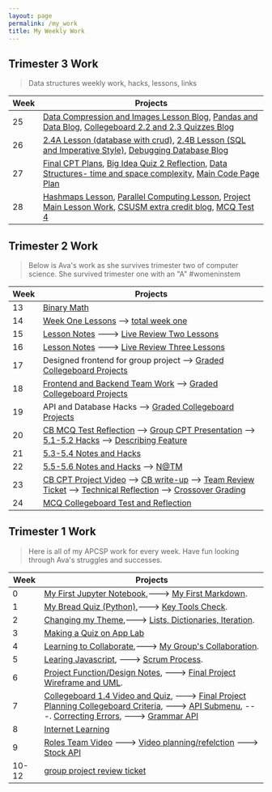 ```yaml
---
layout: page
permalink: /my_work
title: My Weekly Work
---
```




## Trimester 3 Work
> Data structures weekly work, hacks, lessons, links

| Week | Projects |
|---|---|
| 25 | [Data Compression and Images Lesson Blog](https://avac54765.github.io/fastpages-ava/datacompression/images), [Pandas and Data Blog](https://avac54765.github.io/fastpages-ava/week%2025/2023/03/09/AP-unit2-3.html), [Collegeboard 2.2 and 2.3 Quizzes Blog](https://avac54765.github.io/fastpages-ava/CB/quizzes/4) |
| 26 | [2.4A Lesson (database with crud)](https://avac54765.github.io/fastpages-ava/week%2026/2023/03/13/AP-unit2-4a.html), [2.4B Lesson (SQL and Imperative Style)](https://avac54765.github.io/fastpages-ava/week%2026/2023/03/16/AP-unit2-4b.html), [Debugging Database Blog](https://avac54765.github.io/fastpages-ava/create/debug) |
| 27 | [Final CPT Plans](https://avac54765.github.io/fastpages-ava/CB/CPTplan), [Big Idea Quiz 2 Reflection](https://avac54765.github.io/fastpages-ava/CB/bigidea/quiz), [Data Structures- time and space complexity](https://avac54765.github.io/fastpages-ava/week%2027/2023/03/22/DS-space_time_complexity.html), [Main Code Page Plan](https://avac54765.github.io/fastpages-ava/mainpage/plan) |
| 28 | [Hashmaps Lesson](https://avac54765.github.io/fastpages-ava/hashmaps/data), [Parallel Computing Lesson](), [Project Main Lesson Work](), [CSUSM extra credit blog](https://avac54765.github.io/fastpages-ava/event/CSUSM), [MCQ Test 4](https://avac54765.github.io/fastpages-ava/CB/MCQ4)|





## Trimester 2 Work
> Below is Ava's work as she survives trimester two of computer science. She survived trimester one with an "A" #womeninstem

| Week | Projects |
|----|----|
| 13 | [Binary Math](https://avac54765.github.io/fastpages-ava/frontend/binary)  |
| 14 | [Week One Lessons](https://avac54765.github.io/fastpages-ava/teamlesson/notes) --> [total week one](https://avac54765.github.io/fastpages-ava/lessons/weekone)|
| 15 | [Lesson Notes](https://avac54765.github.io/fastpages-ava/teamlesson/notes) ---> [Live Review Two Lessons](https://avac54765.github.io/fastpages-ava/lessonsreview/two) |
| 16 | [Lesson Notes](https://avac54765.github.io/fastpages-ava/teamlesson/notes) ---> [Live Review Three Lessons](https://avac54765.github.io/fastpages-ava/lessonsreview/three)|
| 17 | Designed frontend for group project -->  [Graded Collegeboard Projects](https://avac54765.github.io/fastpages-ava/CB/submissions/one) |
| 18 | [Frontend and Backend Team Work](https://srihitakott1213.github.io/TeamBaddies/lesson/week18) --> [Graded Collegeboard Projects](https://avac54765.github.io/fastpages-ava/CB/submissions/one) |
| 19 | API and Database Hacks --> [Graded Collegeboard Projects](https://avac54765.github.io/fastpages-ava/CB/submissions/one) |
| 20 | [CB MCQ Test Reflection](https://avac54765.github.io/fastpages-ava/CB/MCQ) --> [Group CPT Presentation](https://srihitakott1213.github.io/TeamBaddies/projectproposal/TeamBaddies) --> [5.1-5.2 Hacks](https://avac54765.github.io/fastpages-ava/CB/computingeffects) --> [Describing Feature](https://avac54765.github.io/fastpages-ava/project/individual)|  
| 21 | [5.3-5.4 Notes and Hacks](https://avac54765.github.io/fastpages-ava/CB/bias/crowdsourcing) |
| 22 | [5.5-5.6 Notes and Hacks](https://avac54765.github.io/fastpages-ava/CB/concerns/safety) --> [N@TM](https://avac54765.github.io/fastpages-ava/night/museum) |
| 23 | [CB CPT Project Video](https://www.youtube.com/watch?v=AcCnwChFiLI) --> [CB write-up](https://avac54765.github.io/fastpages-ava/project/write-up) --> [Team Review Ticket](https://github.com/alexac54767/Fitness_4_Baddies/issues/25) --> [Technical Reflection](https://avac54765.github.io/fastpages-ava/project/reflection) --> [Crossover Grading](https://github.com/avac54765/fastpages-ava/issues/29)|
| 24 | [MCQ Collegeboard Test and Reflection](https://avac54765.github.io/fastpages-ava/CB/MCQ3) |

## Trimester 1 Work
> Here is all of my APCSP work for every week. Have fun looking through Ava's struggles and successes. 

| Week        | Projects    |
| ----------- | ----------- |
 | 0           | [My First Jupyter Notebook](https://avac54765.github.io/fastpages-ava/first_jupyter_notebook/python),---> [My First Markdown](https://avac54765.github.io/fastpages-ava/first_markdown/markdown). |
 | 1 | [My Bread Quiz (Python)](https://avac54765.github.io/fastpages-ava/bread_quiz/python),---> [Key Tools Check](https://avac54765.github.io/fastpages-ava/tools_check/bash). |
 | 2 | [Changing my Theme](https://avac54765.github.io/fastpages-ava/theme_change/markdown),---> [Lists, Dictionaries, Iteration](https://avac54765.github.io/fastpages-ava/lists_and_dictionaries/python). |
 | 3 | [Making a Quiz on App Lab](https://avac54765.github.io/fastpages-ava/app_lab_quiz/markdown)|
 | 4 | [Learning to Collaborate](https://avac54765.github.io/fastpages-ava/collaboration/markdown),---> [My Group's Collaboration](https://avac54765.github.io/fastpages-ava/groupcollaboration/markdown). |
 | 5 | [Learing Javascript](https://avac54765.github.io/fastpages-ava/learningjavascript/javascript), ---> [Scrum Process](https://avac54765.github.io/fastpages-ava/scrum_process/markdown). |
 | 6 | [Project Function/Design Notes](https://avac54765.github.io/fastpages-ava/1.2-1.3notes/markdown), ---> [Final Project Wireframe and UML](https://avac54765.github.io/groupfastpage/finalplanning/wireframe).
 | 7 | [Collegeboard 1.4 Video and Quiz](https://avac54765.github.io/fastpages-ava/CBerror/markdown), ---> [Final Project Planning Collegeboard Criteria](https://avac54765.github.io/groupfastpage/finalplanning/criteria), ---> [API Submenu](https://avac54765.github.io/fastpages-ava/API/overview), ---. [Correcting Errors](https://avac54765.github.io/fastpages-ava/collegeboard/error), ---> [Grammar API](https://avac54765.github.io/fastpages-ava/grammarAPI/python) |
 | 8 | [Internet Learning](https://avac54765.github.io/fastpages-ava/CBinternet/markdown) |
 | 9 | [Roles Team Video](https://www.wevideo.com/view/2838344010) ---> [Video planning/refelction](https://avac54765.github.io/fastpages-ava/videoplanning/markdown) ---> [Stock API](https://avac54765.github.io/groupfastpage/data/stocks) |
 | 10-12 | [group project review ticket](https://github.com/nighthawkcoders/APCSP/issues/71#issue-1436116993) |
 


 